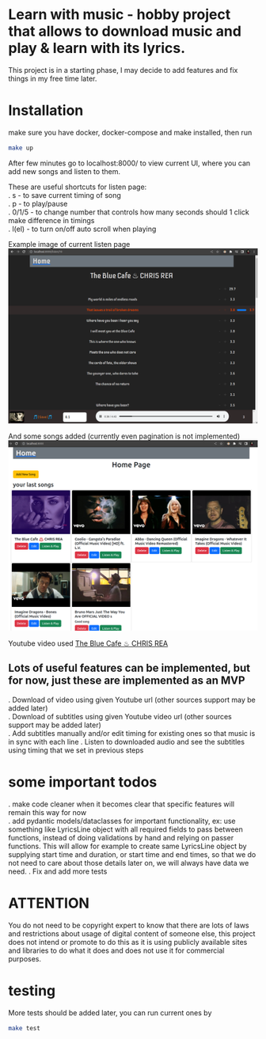 # Learn with music - hobby project that allows to download music and play & learn with its lyrics.

This project is in a starting phase, I may decide to add features and fix things in my free time later.

# Installation

make sure you have docker, docker-compose and make installed, then run

```bash
make up
```

After few minutes go to localhost:8000/ to view current UI, where you can add new songs and listen to them.

These are useful shortcuts for listen page:  
. s - to save current timing of song  
. p - to play/pause  
. 0/1/5 - to change number that controls how many seconds should 1 click make difference in timings  
. l(el) - to turn on/off auto scroll when playing

Example image of current listen page  
![listen page example image](./static/readme_imgs/listen_page_example.png)

And some songs added (currently even pagination is not implemented)  
![songs list page example](./static/readme_imgs/songs_list_page_example.png)

Youtube video used [The Blue Cafe ♨︎ CHRIS REA](https://www.youtube.com/watch?v=M7yFx8PqwLI&ab_channel=setzehomes)

## Lots of useful features can be implemented, but for now, just these are implemented as an MVP

. Download of video using given Youtube url (other sources support may be added later)  
. Download of subtitles using given Youtube video url (other sources support may be added later)  
. Add subtitles manually and/or edit timing for existing ones so that music is in sync with each line
. Listen to downloaded audio and see the subtitles using timing that we set in previous steps

# some important todos

. make code cleaner when it becomes clear that specific features will remain this way for now  
. add pydantic models/dataclasses for important functionality, ex: use something like LyricsLine object with all required fields to pass between functions, instead of doing validations by hand and relying on passer functions. This will allow for example to create same LyricsLine object by supplying start time and duration, or start time and end times, so that we do not need to care about those details later on, we will always have data we need.
. Fix and add more tests

# ATTENTION

You do not need to be copyright expert to know that there are lots of laws and restrictions about usage of digital content of someone else, this project does not intend or promote to do this as it is using publicly available sites and libraries to do what it does and does not use it for commercial purposes.

# testing

More tests should be added later, you can run current ones by

```bash
make test
```
